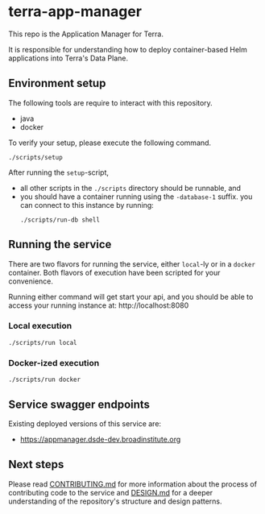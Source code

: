 # terra-app-manager

This repo is the Application Manager for Terra.

It is responsible for understanding how to deploy container-based Helm applications into Terra's
Data Plane.

## Environment setup

The following tools are require to interact with this repository.

- java
- docker

To verify your setup, please execute the following command.

```shell
./scripts/setup
```

After running the `setup`-script,

- all other scripts in the `./scripts` directory should be runnable, and
- you should have a container running using the `-database-1` suffix.
  you can connect to this instance by running:
  ```shell
  ./scripts/run-db shell
  ```

## Running the service

There are two flavors for running the service, either `local`-ly or in a `docker` container.
Both flavors of execution have been scripted for your convenience.

Running either command will get start your api,
and you should be able to access your running instance at:
http://localhost:8080

### Local execution

```shell
./scripts/run local
```

### Docker-ized execution

```shell
./scripts/run docker
```

## Service swagger endpoints

Existing deployed versions of this service are:

- https://appmanager.dsde-dev.broadinstitute.org

## Next steps

Please read [CONTRIBUTING.md](./CONTRIBUTING.md) for more information about the process of
contributing code to the service and [DESIGN.md](./DESIGN.md) for a deeper understanding
of the repository's structure and design patterns.

